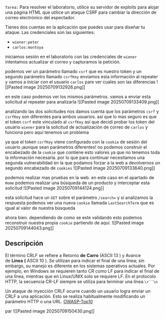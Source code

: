 `Tarea:`
Para resolver el laboratorio, utilice su servidor de exploits para alojar una página HTML que utilice un ataque CSRF para cambiar la dirección de correo electrónico del espectador.

Tienes dos cuentas en la aplicación que puedes usar para diseñar tu ataque. Las credenciales son las siguientes:

- `wiener:peter`
- `carlos:montoya`

iniciamos sesión en el laboratorio con las credenciales de `wiener` intentamos actualizar el correo y capturamos la petición. 

podemos ver un parámetro llamado `csrf` que es nuestro token y un segundo parámetro llamado `csrfKey` enviamos esta información al repeater y vamos a iniciar con el usuario `carlos` pare ver cuales son las diferencias
![[Pasted image 20250709132926.png]]

en este caso podemos ver los mismos parámetros. vamos a enviar esta solicitud al repeater para analizarla
![[Pasted image 20250709133409.png]]

analizando las dos solicitudes nos damos cuenta que los parámetros `csrf` y `csrfKey` son diferentes para ambos usuarios. así que lo mas seguro es que el token `csrf` este vinculado al `csrfKey` así que decidí probar los token del usuario `wiener` para la solicitud de actualización de correo de `carlos` y funciona pero aquí tenemos un problema


ya que el token `csrfKey` viene configurado con la `cookie` de sesión del usuario ¡aunque sean parámetros diferentes! no podemos construir el encabezado de la `cookie` que contiene esto valores ya que no tenemos toda la información necesaria. por lo que para continuar necesitamos una segunda vulnerabilidad en la que podamos forzar a la web a devolvernos un segundo encabezado de `cookies`
![[Pasted image 20250709133640.png]]

podemos realizar mas pruebas en la web. en este caso en el apartado de `Home` podemos realizar una búsqueda de un producto y interceptar esta solicitud
![[Pasted image 20250709144124.png]]

esta solicitud hace un `GET` sobre el parámetro `/search=` y si analizamos la respuesta podemos ver una nueva `cookie` llamada `LastSearchTerm` que es igual al valor de nuestra búsqueda

ahora bien. dependiendo de como se este validando esto podemos reconstruir nuestra propia `cookie` partiendo de aquí. 
![[Pasted image 20250709144043.png]]

## Descripción

El término CRLF se refiere a Retorno **de** **Carro** (ASCII 13 ) y Avance de **Línea** **(** ASCII 10 ). Se utilizan para indicar el final de una línea; sin embargo, su manejo es diferente en los sistemas operativos actuales. Por ejemplo, en Windows se requieren tanto CR como LF para indicar el final de una línea, mientras que en Linux/UNIX solo se requiere LF. En el protocolo HTTP, la secuencia CR-LF siempre se utiliza para terminar una línea.`\r``\n`

Un ataque de inyección CRLF ocurre cuando un usuario logra enviar un CRLF a una aplicación. Esto se realiza habitualmente modificando un parámetro HTTP o una URL. [OWASP-Top10](https://owasp.org/www-community/vulnerabilities/CRLF_Injection) 

par
![[Pasted image 20250709150430.png]]